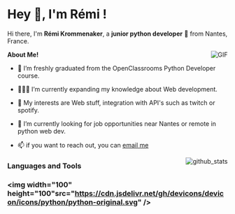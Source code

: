 
<h1 title="hehehe"> Hey 👋, I'm Rémi !</h1>

Hi there, I'm **Rémi Krommenaker**, a **junior python developer** 🚀 from Nantes, France.

<img align="right" alt="GIF" src="https://i.pinimg.com/originals/e4/26/70/e426702edf874b181aced1e2fa5c6cde.gif" />

**About Me!**
- 🌱 I’m freshly graduated from the OpenClassrooms Python Developer course.

- 👨🏽‍💻 I’m currently expanding my knowledge about Web development.

- 🤔 My interests are Web stuff, integration with API's such as twitch or spotify.

- 💼 I’m currently looking for job opportunities near Nantes or remote in python web dev.

- 📫 if you want to reach out, you can [email me](mailto:remi.krommenaker@gmail.com)

<img align="right" alt="github_stats" src="https://github-readme-stats.vercel.app/api?username=remi-hub&theme=dark" />

<h3>Languages and Tools<h3>

<img width="100" height="100"src="https://cdn.jsdelivr.net/gh/devicons/devicon/icons/python/python-original.svg" />

